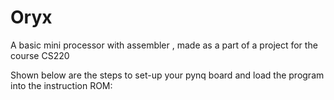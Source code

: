 # Oryx
A basic mini processor with assembler , made as a part of a project for the course CS220

Shown below are the steps to set-up your pynq board and load the program into
the instruction ROM: